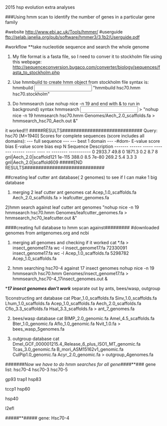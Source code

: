 2015 hsp evolution extra analyses

###Using hmm scan to identify the number of genes in a particular gene family

#website
http://www.ebi.ac.uk/Tools/hmmer/
#userguide
ftp://selab.janelia.org/pub/software/hmmer3/3.1b2/Userguide.pdf

#workflow
**take nucleotide sequence and search the whole genome

1) My file format is a fasta file, so I need to conver it to stockholm file
using this webpage:
http://sequenceconversion.bugaco.com/converter/biology/sequences/fasta_to_stockholm.php

2) Use hmmbuild to create hmm object from stockholm file
syntax is: hmmbuild <output file name> <input file in stockholm format>
"hmmbuild hsc70.hmm hsc70.stockholm"

3) Do hmmsearch (use nohup nice -n 19 and end with & to run in background)
syntax hmmsearch <input file> <database in fasta format> > <output file>
"nohup nice -n 19 hmmsearch hsc70.hmm Genomes/Aech_2.0_scaffolds.fa > hmmsearch_hsc70_Aech.out &"

it worked!!!
#####RESULTS#############################
Query:       hsc70  [M=1940]
Scores for complete sequences (score includes all domains):
   --- full sequence ---   --- best 1 domain ---    -#dom-
    E-value  score  bias    E-value  score  bias    exp  N  Sequence                 Description
    ------- ------ -----    ------- ------ -----   ---- --  --------                 -----------
          0 2933.7  49.8          0 1871.3   0.2    8.7  8  gnl|Aech_2.0|scaffold121 
     1e-115  388.0   8.5      7e-80  269.2   5.4    3.3  3  gnl|Aech_2.0|scaffold609 
#####END RESULTS#############################

##creating leaf cutter ant database( 2 genomes) to see if I can make 1 big database
1) merging 2 leaf cutter ant genomes
cat Acep_1.0_scaffolds.fa Aech_2.0_scaffolds.fa > leafcutter_genomes.fa

2)hmm search against leaf cutter ant genomes
"nohup nice -n 19 hmmsearch hsc70.hmm Genomes/leafcutter_genomes.fa > hmmsearch_hc70_leafcutter.out &"


####creating full database to hmm scan against#########
#downloaded genomes from antgenomes.org and ncbi
1) merging all genomes and checking if it worked
cat *.fa > insect_genome17.fa
wc -l insect_genome17.fa 
72330091 insect_genome17.fa
wc -l Acep_1.0_scaffolds.fa 
5298782 Acep_1.0_scaffolds.fa

2) hmm searching hsc70-4 against 17 insect genomes
nohup nice -n 19 hmmsearch hsc70.hmm Genomes/insect_genome17.fa > hmmsearch_hsc70-4_17insect_genomes.out &


****17 insect genomes don't work***
separate out by ants, bees/wasp, outgroup

1)constructing ant database
cat Pbar_1.0_scaffolds.fa Sinv_1.0_scaffolds.fa Lhum_1.0_scaffolds.fa Acep_1.0_scaffolds.fa Aech_2.0_scaffolds.fa Cflo_3.3_scaffolds.fa Hsal_3.3_scaffolds.fa > ant_7_genomes.fa

2) bees/wasp database
cat BIMP_2.0_genomic.fa Amel_4.5_scaffolds.fa Bter_1.0_genomic.fa Aflo_1.0_genomic.fa Nvit_1.0.fa > bees_wasp_5genomes.fa

3) outgroup database
cat Dmel_GCF_000001215.4_Release_6_plus_ISO1_MT_genomic.fa Tcas_3.0_genomic.fa B_mori_ASM15162v1_genomic.fa CulPip1.0_genomic.fa Acyr_2.0_genomic.fa > outgroup_4genomes.fa


#*#*#*#*#*#*#*Now we have to do hmm searches for all gene#*#*#*#**#*#*#
gene list:
hsc70-4 
hsc70-3 
hsc70-5

gp93
trap1
hsp83

tccp1
hsp60

hsp40

l2efl


#*#*#*#*#**#*#*#*#*#
gene: Hsc70-4

